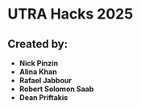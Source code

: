 
# UTRA Hacks 2025

## Created by:
- **Nick Pinzin**
- **Alina Khan**
- **Rafael Jabbour**
- **Robert Solomon Saab**
- **Dean Priftakis**

